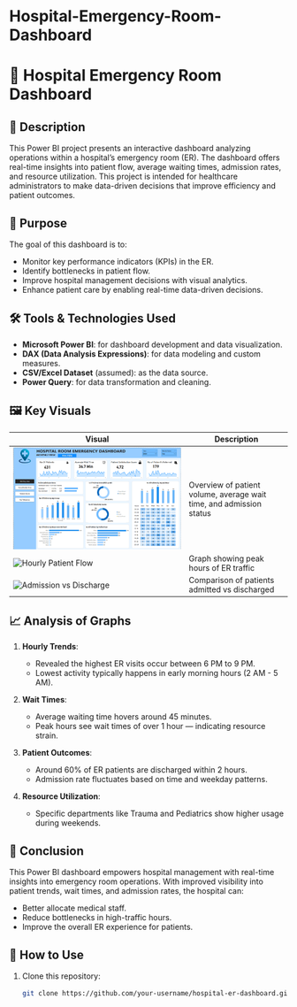 # Hospital-Emergency-Room-Dashboard
# 🏥 Hospital Emergency Room Dashboard

## 📝 Description
This Power BI project presents an interactive dashboard analyzing operations within a hospital’s emergency room (ER). The dashboard offers real-time insights into patient flow, average waiting times, admission rates, and resource utilization. This project is intended for healthcare administrators to make data-driven decisions that improve efficiency and patient outcomes.

## 🎯 Purpose
The goal of this dashboard is to:
- Monitor key performance indicators (KPIs) in the ER.
- Identify bottlenecks in patient flow.
- Improve hospital management decisions with visual analytics.
- Enhance patient care by enabling real-time data-driven decisions.

## 🛠️ Tools & Technologies Used
- **Microsoft Power BI**: for dashboard development and data visualization.
- **DAX (Data Analysis Expressions)**: for data modeling and custom measures.
- **CSV/Excel Dataset** (assumed): as the data source.
- **Power Query**: for data transformation and cleaning.

## 🖼️ Key Visuals


| Visual | Description |
|--------|-------------|
| ![Dashboard Screenshot](Dashboard.png) | Overview of patient volume, average wait time, and admission status |
| ![Hourly Patient Flow](images/hourly_flow.png) | Graph showing peak hours of ER traffic |
| ![Admission vs Discharge](images/admission_discharge.png) | Comparison of patients admitted vs discharged |


## 📈 Analysis of Graphs
1. **Hourly Trends**:
   - Revealed the highest ER visits occur between 6 PM to 9 PM.
   - Lowest activity typically happens in early morning hours (2 AM - 5 AM).

2. **Wait Times**:
   - Average waiting time hovers around 45 minutes.
   - Peak hours see wait times of over 1 hour — indicating resource strain.

3. **Patient Outcomes**:
   - Around 60% of ER patients are discharged within 2 hours.
   - Admission rate fluctuates based on time and weekday patterns.

4. **Resource Utilization**:
   - Specific departments like Trauma and Pediatrics show higher usage during weekends.

## 🧾 Conclusion
This Power BI dashboard empowers hospital management with real-time insights into emergency room operations. With improved visibility into patient trends, wait times, and admission rates, the hospital can:
- Better allocate medical staff.
- Reduce bottlenecks in high-traffic hours.
- Improve the overall ER experience for patients.

## 🚀 How to Use
1. Clone this repository:
   ```bash
   git clone https://github.com/your-username/hospital-er-dashboard.git
